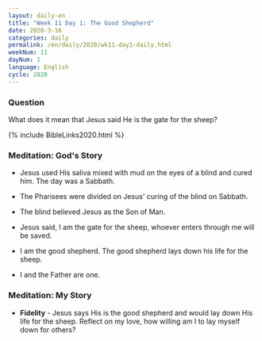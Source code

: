 ```yaml
---
layout: daily-en
title: "Week 11 Day 1: The Good Shepherd"
date: 2020-3-16 
categories: daily
permalink: /en/daily/2020/wk11-day1-daily.html
weekNum: 11
dayNum: 1
language: English
cycle: 2020
---
```


### Question     
What does it mean that Jesus said He is the gate for the sheep?

{% include BibleLinks2020.html %} 

### Meditation: God's Story   
+ Jesus used His saliva mixed with mud on the eyes of a blind and cured him. The day was a Sabbath. 

+ The Pharisees were divided on Jesus' curing of the blind on Sabbath. 

+ The blind believed Jesus as the Son of Man. 

+ Jesus said, I am the gate for the sheep, whoever enters through me will be saved. 

+ I am the good shepherd. The good shepherd lays down his life for the sheep. 

+ I and the Father are one. 

### Meditation: My Story   
+ **Fidelity** - Jesus says His is the good shepherd and would lay down His life for the sheep. Reflect on my love, how willing am I to lay myself down for others? 
